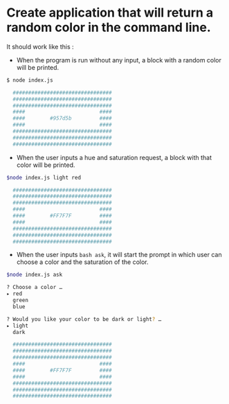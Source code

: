 # Create application that will return a random color in the command line.

It should work like this :

- When the program is run without any input, a block with a random color will be printed.

```bash
$ node index.js

  ################################
  ################################
  ################################
  ####                        ####
  ####        #957d5b         ####
  ####                        ####
  ################################
  ################################
  ################################
```

- When the user inputs a hue and saturation request, a block with that color will be printed.

```bash
$node index.js light red

  ################################
  ################################
  ################################
  ####                        ####
  ####        #FF7F7F         ####
  ####                        ####
  ################################
  ################################
  ################################

```

- When the user inputs `bash ask`, it will start the prompt in which user can choose a color and the saturation of the color.

```bash
$node index.js ask

? Choose a color …
▸ red
  green
  blue

? Would you like your color to be dark or light? …
▸ light
  dark

  ################################
  ################################
  ################################
  ####                        ####
  ####        #FF7F7F         ####
  ####                        ####
  ################################
  ################################
  ################################

```

